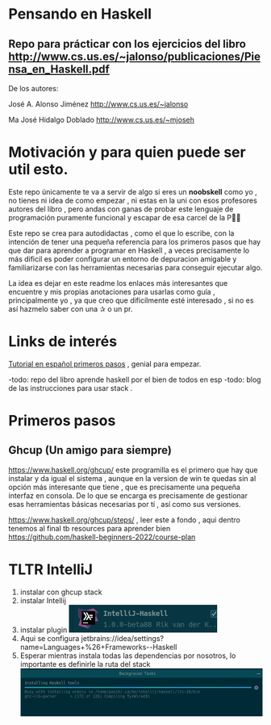 # Pensando en Haskell
## Repo para prácticar con los ejercicios del libro http://www.cs.us.es/~jalonso/publicaciones/Piensa_en_Haskell.pdf 
De los autores:

José A. Alonso Jiménez http://www.cs.us.es/~jalonso

Ma José Hidalgo Doblado http://www.cs.us.es/~mjoseh

# Motivación y para quien puede ser util esto. 
Este repo únicamente te va a servir de algo si eres un **noobskell** como yo , no tienes ni idea de como empezar , ni estas en la uni con esos profesores autores del libro ,  pero andas con ganas de probar este lenguaje de programación puramente funcional y escapar de esa carcel de la P&#127773;&#127773;

Este repo se crea para autodidactas , como el que lo escribe, con la intención de tener una pequeña referencia para los primeros pasos que hay que dar para aprender a programar en Haskell , a veces precisamente lo más dificil es poder configurar un entorno de depuracion amigable y familiarizarse con las herramientas necesarias para conseguir ejecutar algo. 

La idea es dejar en este readme los enlaces más interesantes que encuentre y mis propias anotaciones para usarlas como guía , principalmente yo , ya que creo que dificilmente esté interesado , si no es así hazmelo saber con una &#10032; o un pr. 

# Links de interés
[Tutorial en español primeros pasos](https://www.youtube.com/watch?v=D2xsaA_YERY&list=PLD2wfKpqmxnkHPK_Tzv80HCwOaYph33pH) , genial para empezar.




-todo: repo del libro aprende haskell por el bien de todos en esp
-todo: blog de las instrucciones para usar stack . 

# Primeros pasos
## Ghcup (Un amigo para siempre)
https://www.haskell.org/ghcup/  este programilla es el primero que hay que instalar y da igual el sistema , aunque en la version de win te quedas sin al opción más interesante que tiene , que es precisamente una pequeña interfaz en consola.
De lo que se encarga es precisamente de gestionar esas herramientas básicas necesarias por tí , así como sus versiones. 

https://www.haskell.org/ghcup/steps/ , leer este a fondo , aqui dentro tenemos al final tb resources para aprender bien 
https://github.com/haskell-beginners-2022/course-plan


# TLTR IntelliJ 
1. instalar con ghcup stack 
2. instalar Intellij 
3. instalar plugin ![img.png](img.png) 
4. Aqui se configura jetbrains://idea/settings?name=Languages+%26+Frameworks--Haskell
5. Esperar mientras instala todas las dependencias por nosotros, lo importante es definirle la ruta del stack ![img_1.png](img_1.png)

